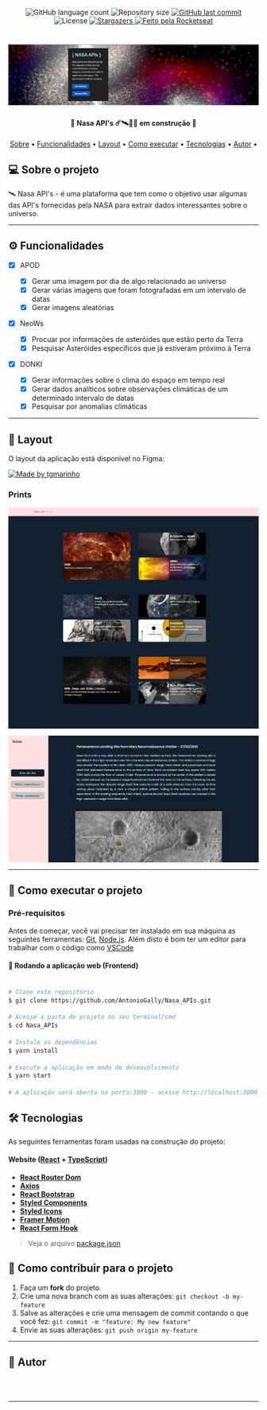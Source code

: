 <p align="center">
  <img alt="GitHub language count" src="https://img.shields.io/github/languages/count/AntonioGally/Nasa_APIs?color=%2304D361">
  <img alt="Repository size" src="https://img.shields.io/github/repo-size/AntonioGally/Nasa_APIs">
  <a href="https://github.com/AntonioGally/Nasa_APIs/commits/master">
    <img alt="GitHub last commit" src="https://img.shields.io/github/last-commit/AntonioGally/Nasa_APIs">
  </a>
   <img alt="License" src="https://img.shields.io/badge/license-MIT-brightgreen">
   <a href="https://github.com/AntonioGally/Nasa_APIs/stargazers">
    <img alt="Stargazers" src="https://img.shields.io/github/stars/AntonioGally/Nasa_APIs?style=social">
  </a>
  <a href="https://rocketseat.com.br">
    <img alt="Feito pela Rocketseat" src="https://img.shields.io/badge/feito%20por-AntônioGally-%237519C1">
  </a>
</p>

<h1 align="center">
    <img alt="Nasa API Project Banner" title="Banner" src="./src/assets/readme/banner.jpeg" />
</h1>

<h4 align="center"> 
	🚧  Nasa API's ☄️🛰️👨‍🚀 em construção  🚧
</h4>

<p align="center">
 <a href="#-sobre-o-projeto">Sobre</a> •
 <a href="#-funcionalidades">Funcionalidades</a> •
 <a href="#-layout">Layout</a> • 
 <a href="#-como-executar-o-projeto">Como executar</a> • 
 <a href="#-tecnologias">Tecnologias</a> • 
 <a href="#-autor">Autor</a> • 
</p>

## 💻 Sobre o projeto

🛰️ Nasa API's - é uma plataforma que tem como o objetivo usar algumas das API's fornecidas pela NASA para extrair dados interessantes sobre o universo.

---

## ⚙️ Funcionalidades

- [x] APOD

  - [x] Gerar uma imagem por dia de algo relacionado ao universo
  - [x] Gerar várias imagens que foram fotografadas em um intervalo de datas
  - [x] Gerar imagens aleatórias

- [x] NeoWs

  - [x] Procuar por informações de asteróides que estão perto da Terra
  - [x] Pesquisar Asteróides específicos que já estiveram próximo à Terra

- [x] DONKI

  - [x] Gerar informações sobre o clima do espaço em tempo real
  - [x] Gerar dados analíticos sobre observações climáticas de um determinado intervalo de datas
  - [x] Pesquisar por anomalias climáticas

---

## 🎨 Layout

O layout da aplicação está disponível no Figma:

<a href="https://www.figma.com/file/MMKtNOctGGbu8C5Kxa4JFo/Untitled?node-id=46%3A123">
  <img alt="Made by tgmarinho" src="https://img.shields.io/badge/Acessar%20Layout%20-Figma-%2304D361">
</a>

### Prints

<p align="center" style="display: flex; align-items: flex-start; justify-content: center;">
  <img alt="NextLevelWeek" title="#NextLevelWeek" src="./src/assets/readme/print1.png">
</p>
<p align="center" style="display: flex; align-items: flex-start; justify-content: center;">
  <img alt="NextLevelWeek" title="#NextLevelWeek" src="./src/assets/readme/print2.png">
</p>

---

## 🚀 Como executar o projeto

### Pré-requisitos

Antes de começar, você vai precisar ter instalado em sua máquina as seguintes ferramentas:
[Git](https://git-scm.com), [Node.js](https://nodejs.org/en/).
Além disto é bom ter um editor para trabalhar com o código como [VSCode](https://code.visualstudio.com/)

#### 🧭 Rodando a aplicação web (Frontend)

```bash

# Clone este repositório
$ git clone https://github.com/AntonioGally/Nasa_APIs.git

# Acesse a pasta do projeto no seu terminal/cmd
$ cd Nasa_APIs

# Instale as dependências
$ yarn install

# Execute a aplicação em modo de desenvolvimento
$ yarn start

# A aplicação será aberta na porta:3000 - acesse http://localhost:3000

```

## 🛠 Tecnologias

As seguintes ferramentas foram usadas na construção do projeto:

#### **Website** ([React](https://reactjs.org/) + [TypeScript](https://www.typescriptlang.org/))

- **[React Router Dom](https://github.com/ReactTraining/react-router/tree/master/packages/react-router-dom)**
- **[Axios](https://github.com/axios/axios)**
- **[React Bootstrap](https://react-bootstrap.github.io)**
- **[Styled Components](https://styled-components.com)**
- **[Styled Icons](https://styled-icons.js.org)**
- **[Framer Motion](https://www.framer.com/motion/)**
- **[React Form Hook](https://react-hook-form.com)**

> Veja o arquivo [package.json](https://github.com/AntonioGally/Nasa_APIs/blob/main/package.json)

## 💪 Como contribuir para o projeto

1. Faça um **fork** do projeto.
2. Crie uma nova branch com as suas alterações: `git checkout -b my-feature`
3. Salve as alterações e crie uma mensagem de commit contando o que você fez: `git commit -m "feature: My new feature"`
4. Envie as suas alterações: `git push origin my-feature`

---

## 🦸 Autor

<a href="https://www.antoniogally.tk/#/">
 <img style="border-radius: 50%;" src="https://avatars.githubusercontent.com/u/68209906?s=400&u=9aff0928539caef8c416bd5af1fea76714ac8fb6&v=4" width="100px;" alt=""/>
 <br />
 <br />

---
